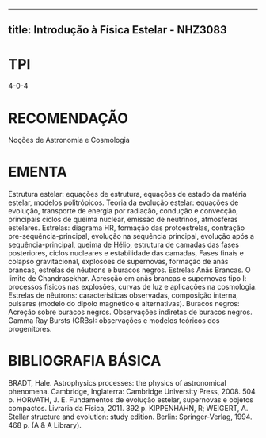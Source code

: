 
---
title: Introdução à Física Estelar - NHZ3083 
---

# TPI

4-0-4

# RECOMENDAÇÃO

Noções de Astronomia e Cosmologia

# EMENTA

Estrutura estelar: equações de estrutura, equações de estado da matéria estelar, modelos politrópicos. Teoria da evolução estelar: equações de evolução, transporte de energia por radiação, condução e convecção, principais ciclos de queima nuclear, emissão de neutrinos, atmosferas estelares. Estrelas: diagrama HR, formação das protoestrelas, contração pre-sequência-principal, evolução na sequência principal, evolução após a sequência-principal, queima de Hélio, estrutura de camadas das fases posteriores, ciclos nucleares e estabilidade das camadas, Fases finais e colapso gravitacional, explosões de supernovas, formação de anãs brancas, estrelas de nêutrons e buracos negros. Estrelas Anãs Brancas. O limite de Chandrasekhar. Acresção em anãs brancas e supernovas tipo I: processos físicos nas explosões, curvas de luz e aplicações na cosmologia. Estrelas de nêutrons: características observadas, composição interna, pulsares (modelo do dipolo magnético e alternativas). Buracos negros: Acreção sobre buracos negros. Observações indiretas de buracos negros. Gamma Ray Bursts (GRBs): observações e modelos teóricos dos progenitores.

# BIBLIOGRAFIA BÁSICA

BRADT, Hale. Astrophysics processes: the physics of astronomical phenomena. Cambridge, Inglaterra: Cambridge University Press, 2008. 504 p.
HORVATH, J. E. Fundamentos de evolução estelar, supernovas e objetos compactos. Livraria da Física, 2011. 392 p.
KIPPENHAHN, R; WEIGERT, A. Stellar structure and evolution: study edition. Berlin: Springer-Verlag, 1994. 468 p. (A & A Library).
        